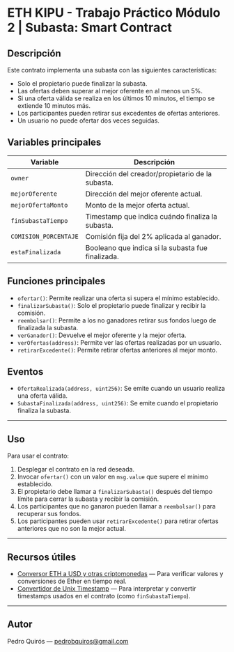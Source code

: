 # ETH KIPU - Trabajo Práctico Módulo 2 | Subasta: Smart Contract

## Descripción
Este contrato implementa una subasta con las siguientes características:
- Solo el propietario puede finalizar la subasta.
- Las ofertas deben superar al mejor oferente en al menos un 5%.
- Si una oferta válida se realiza en los últimos 10 minutos, el tiempo se extiende 10 minutos más.
- Los participantes pueden retirar sus excedentes de ofertas anteriores.
- Un usuario no puede ofertar dos veces seguidas.

## Variables principales

| Variable             | Descripción                                         |
|----------------------|----------------------------------------------------|
| `owner`              | Dirección del creador/propietario de la subasta.  |
| `mejorOferente`      | Dirección del mejor oferente actual.                |
| `mejorOfertaMonto`   | Monto de la mejor oferta actual.                    |
| `finSubastaTiempo`   | Timestamp que indica cuándo finaliza la subasta.   |
| `COMISION_PORCENTAJE`| Comisión fija del 2% aplicada al ganador.           |
| `estaFinalizada`     | Booleano que indica si la subasta fue finalizada.  |

## Funciones principales

- `ofertar()`: Permite realizar una oferta si supera el mínimo establecido.
- `finalizarSubasta()`: Solo el propietario puede finalizar y recibir la comisión.
- `reembolsar()`: Permite a los no ganadores retirar sus fondos luego de finalizada la subasta.
- `verGanador()`: Devuelve el mejor oferente y la mejor oferta.
- `verOfertas(address)`: Permite ver las ofertas realizadas por un usuario.
- `retirarExcedente()`: Permite retirar ofertas anteriores al mejor monto.

## Eventos

- `OfertaRealizada(address, uint256)`: Se emite cuando un usuario realiza una oferta válida.
- `SubastaFinalizada(address, uint256)`: Se emite cuando el propietario finaliza la subasta.

---

## Uso

Para usar el contrato:

1. Desplegar el contrato en la red deseada.
2. Invocar `ofertar()` con un valor en `msg.value` que supere el mínimo establecido.
3. El propietario debe llamar a `finalizarSubasta()` después del tiempo límite para cerrar la subasta y recibir la comisión.
4. Los participantes que no ganaron pueden llamar a `reembolsar()` para recuperar sus fondos.
5. Los participantes pueden usar `retirarExcedente()` para retirar ofertas anteriores que no son la mejor actual.

---

## Recursos útiles

- [Conversor ETH a USD y otras criptomonedas](https://eth-converter.com/) — Para verificar valores y conversiones de Ether en tiempo real.
- [Convertidor de Unix Timestamp](https://www.unixtimestamp.com/) — Para interpretar y convertir timestamps usados en el contrato (como `finSubastaTiempo`).

---

## Autor

Pedro Quirós — pedrobquiros@gmail.com
